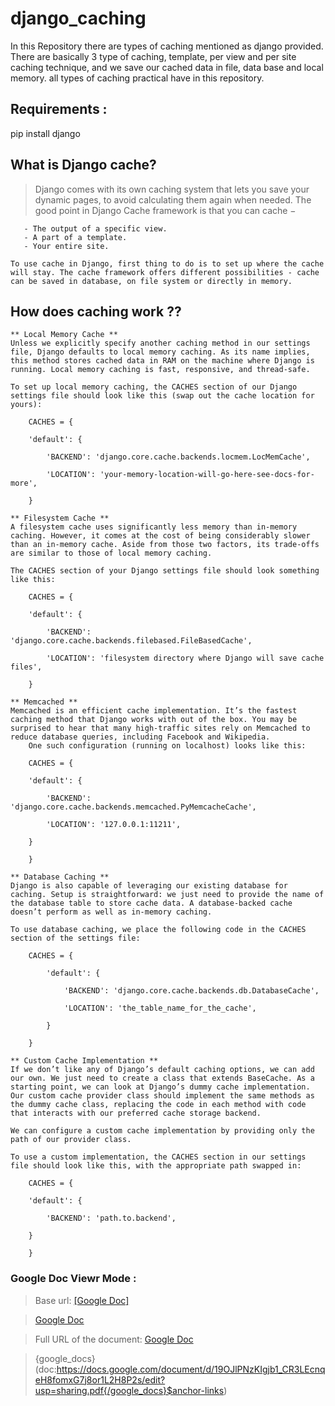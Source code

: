 # django_caching
In this Repository there are types of caching mentioned as django provided. There are basically 3 type of caching, template, per view and per site caching technique, and we save our cached data in file, data base and local memory. all types of caching practical have in this repository. 

## Requirements :
pip install django

## What is Django cache?
>    Django comes with its own caching system that lets you save your dynamic pages, to avoid calculating them again when needed. The good point in Django Cache framework is that you can cache −

       - The output of a specific view.
       - A part of a template.
       - Your entire site.

    To use cache in Django, first thing to do is to set up where the cache will stay. The cache framework offers different possibilities - cache can be saved in database, on file system or directly in memory.

## How does caching work ??
    ** Local Memory Cache **
    Unless we explicitly specify another caching method in our settings file, Django defaults to local memory caching. As its name implies, this method stores cached data in RAM on the machine where Django is running. Local memory caching is fast, responsive, and thread-safe. 

    To set up local memory caching, the CACHES section of our Django settings file should look like this (swap out the cache location for yours):

        CACHES = {

        'default': {

            'BACKEND': 'django.core.cache.backends.locmem.LocMemCache',

            'LOCATION': 'your-memory-location-will-go-here-see-docs-for-more',

        }

    ** Filesystem Cache **
    A filesystem cache uses significantly less memory than in-memory caching. However, it comes at the cost of being considerably slower than an in-memory cache. Aside from those two factors, its trade-offs are similar to those of local memory caching.

    The CACHES section of your Django settings file should look something like this:

        CACHES = {

        'default': {

            'BACKEND': 'django.core.cache.backends.filebased.FileBasedCache',

            'LOCATION': 'filesystem directory where Django will save cache files',

        }

    ** Memcached **
    Memcached is an efficient cache implementation. It’s the fastest caching method that Django works with out of the box. You may be surprised to hear that many high-traffic sites rely on Memcached to reduce database queries, including Facebook and Wikipedia.
        One such configuration (running on localhost) looks like this:

        CACHES = {

        'default': {

            'BACKEND': 'django.core.cache.backends.memcached.PyMemcacheCache',

            'LOCATION': '127.0.0.1:11211',

        }

        }

    ** Database Caching **
    Django is also capable of leveraging our existing database for caching. Setup is straightforward: we just need to provide the name of the database table to store cache data. A database-backed cache doesn’t perform as well as in-memory caching.

    To use database caching, we place the following code in the CACHES section of the settings file:

        CACHES = {

            'default': {

                'BACKEND': 'django.core.cache.backends.db.DatabaseCache',

                'LOCATION': 'the_table_name_for_the_cache',

            }

        }

    ** Custom Cache Implementation **
    If we don’t like any of Django’s default caching options, we can add our own. We just need to create a class that extends BaseCache. As a starting point, we can look at Django’s dummy cache implementation. Our custom cache provider class should implement the same methods as the dummy cache class, replacing the code in each method with code that interacts with our preferred cache storage backend. 

    We can configure a custom cache implementation by providing only the path of our provider class.

    To use a custom implementation, the CACHES section in our settings file should look like this, with the appropriate path swapped in:

        CACHES = {

        'default': {

            'BACKEND': 'path.to.backend',

        }

        }

### Google Doc Viewr Mode : 

> Base url: <a href="https://docs.google.com/document/d/19OJlPNzKIgjb1_CR3LEcnqeH8fomxG7j8or1L2H8P2s/edit?usp=sharing" target="_blank">[Google Doc]</a>

> [Google Doc](doc:https://docs.google.com/document/d/19OJlPNzKIgjb1_CR3LEcnqeH8fomxG7j8or1L2H8P2s/edit?usp=sharing)

> Full URL of the document: [Google Doc](doc:https://docs.google.com/document/d/19OJlPNzKIgjb1_CR3LEcnqeH8fomxG7j8or1L2H8P2s/edit?usp=sharing.pdf#anchor-links)

> {google_docs}(doc:https://docs.google.com/document/d/19OJlPNzKIgjb1_CR3LEcnqeH8fomxG7j8or1L2H8P2s/edit?usp=sharing.pdf{/google_docs}$anchor-links)